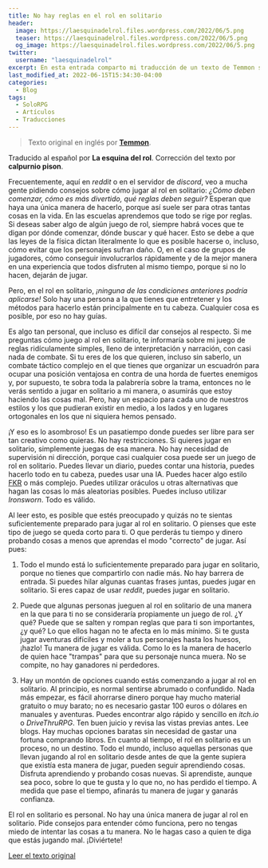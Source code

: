 ```yaml
---
title: No hay reglas en el rol en solitario
header:
  image: https://laesquinadelrol.files.wordpress.com/2022/06/5.png
  teaser: https://laesquinadelrol.files.wordpress.com/2022/06/5.png
  og_image: https://laesquinadelrol.files.wordpress.com/2022/06/5.png
twitter:
  username: "laesquinadelrol"
excerpt: En esta entrada comparto mi traducción de un texto de Temmon sobre las reglas para jugar en solitario.
last_modified_at: 2022-06-15T15:34:30-04:00
categories:
  - Blog
tags:
  - SoloRPG
  - Artículos
  - Traducciones
---
```


>Texto original en inglés por **[Temmon](https://www.reddit.com/user/Temmon/)**.

Traducido al español por **La esquina del rol**.
Corrección del texto por **calpurnio pison**.

Frecuentemente, aquí en _reddit_ o en el servidor de _discord_, veo a mucha gente pidiendo consejos sobre cómo jugar al rol en solitario: *¿Cómo deben comenzar, cómo es más divertido, qué reglas deben seguir?* Esperan que haya una única manera de hacerlo, porque así suele ser para otras tantas cosas en la vida. En las escuelas aprendemos que todo se rige por reglas. Si deseas saber algo de algún juego de rol, siempre habrá voces que te digan por dónde comenzar, dónde buscar y qué hacer. Esto se debe a que las leyes de la física dictan literalmente lo que es posible hacerse o, incluso, cómo evitar que los personajes sufran daño. O, en el caso de grupos de jugadores, cómo conseguir involucrarlos rápidamente y de la mejor manera en una experiencia que todos disfruten al mismo tiempo, porque si no lo hacen, dejarán de jugar.

Pero, en el rol en solitario, *¡ninguna de las condiciones anteriores podría aplicarse!* Solo hay una persona a la que tienes que entretener y los métodos para hacerlo están principalmente en tu cabeza. Cualquier cosa es posible, por eso no hay guías.

Es algo tan personal, que incluso es difícil dar consejos al respecto. Si me preguntas cómo juego al rol en solitario, te informaría sobre mi juego de reglas ridículamente simples, lleno de interpretación y narración, con casi nada de combate. Si tu eres de los que quieren, incluso sin saberlo, un combate táctico complejo en el que tienes que organizar un escuadrón para ocupar una posición ventajosa en contra de una horda de fuertes enemigos y, por supuesto, te sobra toda la palabrería sobre la trama, entonces no le verás sentido a jugar en solitario a mi manera, o asumirás que estoy haciendo las cosas mal. Pero, hay un espacio para cada uno de nuestros estilos y los que pudieran existir en medio, a los lados y en lugares ortogonales en los que ni siquiera hemos pensado.

¡Y eso es lo asombroso! Es un pasatiempo donde puedes ser libre para ser tan creativo como quieras. No hay restricciones. Si quieres jugar en solitario, simplemente juegas de esa manera. No hay necesidad de supervisión ni dirección, porque casi cualquier cosa puede ser un juego de rol en solitario. Puedes llevar un diario, puedes contar una historia, puedes hacerlo todo en tu cabeza, puedes usar una IA. Puedes hacer algo estilo [FKR](https://www.reddit.com/r/rpg/comments/lvcjqz/a_brief_introduction_to_the_emerging_fkr_free/) o más complejo. Puedes utilizar oráculos u otras alternativas que hagan las cosas lo más aleatorias posibles. Puedes incluso utilizar _Ironsworn_. Todo es válido.

Al leer esto, es posible que estés preocupado y quizás no te sientas suficientemente preparado para jugar al rol en solitario. O pienses que este tipo de juego se queda corto para ti. O que perderás tu tiempo y dinero probando cosas a menos que aprendas el modo "correcto" de jugar. Así pues:

1. Todo el mundo está lo suficientemente preparado para jugar en solitario, porque no tienes que compartirlo con nadie más. No hay barrera de entrada. Si puedes hilar algunas cuantas frases juntas, puedes jugar en solitario. Si eres capaz de usar _reddit_, puedes jugar en solitario.

2. Puede que algunas personas jueguen al rol en solitario de una manera en la que para ti no se consideraría propiamente un juego de rol. ¿Y qué? Puede que se salten y rompan reglas que para ti son importantes, ¿y qué? Lo que ellos hagan no te afecta en lo más mínimo. Si te gusta jugar aventuras difíciles y moler a tus personajes hasta los huesos, ¡hazlo! Tu manera de jugar es válida. Como lo es la manera de hacerlo de quien hace "trampas" para que su personaje nunca muera. No se compite, no hay ganadores ni perdedores.

3. Hay un montón de opciones cuando estás comenzando a jugar al rol en solitario. Al principio, es normal sentirse abrumado o confundido. Nada más empezar, es fácil ahorrarse dinero porque hay mucho material gratuito o muy barato; no es necesario gastar 100 euros o dólares en manuales y aventuras. Puedes encontrar algo rápido y sencillo en _itch.io_ o _DriveThruRPG_. Ten buen juicio y revisa las vistas previas antes. Lee blogs. Hay muchas opciones baratas sin necesidad de gastar una fortuna comprando libros. En cuanto al tiempo, el rol en solitario es un proceso, no un destino. Todo el mundo, incluso aquellas personas que llevan jugando al rol en solitario desde antes de que la gente supiera que existía esta manera de jugar, pueden seguir aprendiendo cosas. Disfruta aprendiendo y probando cosas nuevas. Si aprendiste, aunque sea poco, sobre lo que te gusta y lo que no, no has perdido el tiempo. A medida que pase el tiempo, afinarás tu manera de jugar y ganarás confianza.

El rol en solitario es personal. No hay una única manera de jugar al rol en solitario. Pide consejos para entender cómo funciona, pero no tengas miedo de intentar las cosas a tu manera. No le hagas caso a quien te diga que estás jugando mal. ¡Diviértete!

[Leer el texto original](https://www.reddit.com/r/Solo_Roleplaying/comments/pkpxib/there_are_no_rules_in_solo/)

<script type='text/javascript' src='https://storage.ko-fi.com/cdn/widget/Widget_2.js'></script><script type='text/javascript'>kofiwidget2.init('Invítame un café', '#29abe0', 'X8X035NUM');kofiwidget2.draw();</script>
